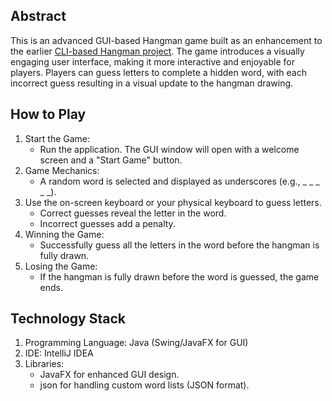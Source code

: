 ## Abstract

This is an advanced GUI-based Hangman game built as an enhancement to the earlier [CLI-based Hangman project](https://github.com/MahraibFatima/HangMan). 
The game introduces a visually engaging user interface, making it more interactive and enjoyable for players. 
Players can guess letters to complete a hidden word, with each incorrect guess resulting in a visual update to the hangman drawing.

## How to Play
1. Start the Game:
    - Run the application. The GUI window will open with a welcome screen and a "Start Game" button.
2. Game Mechanics:
    - A random word is selected and displayed as underscores (e.g., _ _ _ _ _).
3. Use the on-screen keyboard or your physical keyboard to guess letters.
    - Correct guesses reveal the letter in the word.
    - Incorrect guesses add a penalty.
4. Winning the Game:
    - Successfully guess all the letters in the word before the hangman is fully drawn.
5. Losing the Game:
    - If the hangman is fully drawn before the word is guessed, the game ends.

## Technology Stack
1. Programming Language: Java (Swing/JavaFX for GUI)
2. IDE: IntelliJ IDEA
3. Libraries:
    - JavaFX for enhanced GUI design.
    - json for handling custom word lists (JSON format). 
